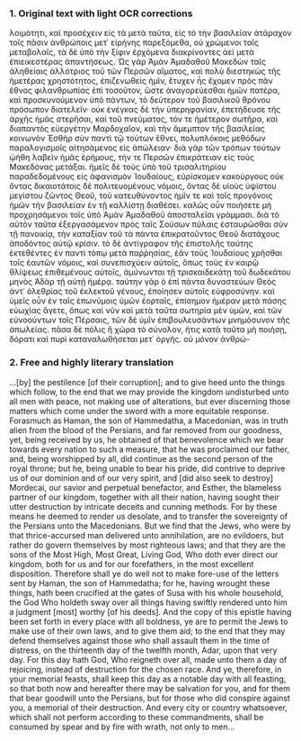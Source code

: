 ### 1. Original text with light OCR corrections

λοιμότητι, καὶ προσέχειν εἰς τὰ μετὰ ταῦτα, εἰς τὸ τὴν βασιλείαν ἀτάραχον τοῖς πᾶσιν ἀνθρώποις μετ᾿ εἰρήνης παρεξόμεθα, οὐ χρώμενοι ταῖς μεταβολαῖς, τὰ δὲ ὑπὸ τὴν ξίφιν ἐρχόμενα διακρίνοντες ἀεὶ μετὰ ἐπιεικεστέρας ἀπαντήσεως. Ὡς γὰρ Ἀμὰν Ἀμαδαθοῦ Μακεδὼν ταῖς ἀληθείαις ἀλλότριος τοῦ τῶν Περσῶν αἵματος, καὶ πολὺ διεστηκὼς τῆς ἡμετέρας χρηστότητος, ἐπιζενωθεὶς ἡμῖν, ἔτυχεν ἧς ἔχομεν πρὸς πᾶν ἔθνος φιλανθρωπίας ἐπὶ τοσοῦτον, ὥστε ἀναγορεύεσθαι ἡμῶν πατέρα, καὶ προσκυνούμενον ὑπὸ πάντων, τὸ δεύτερον τοῦ βασιλικοῦ θρόνου πρόσωπον διατελεῖν· οὐκ ἐνέγκας δὲ τὴν ὑπερηφανίαν, ἐπετήδευσε τῆς ἀρχῆς ἡμᾶς στερῆσαι, καὶ τοῦ πνεύματος, τόν τε ἡμέτερον σωτῆρα, καὶ διαπαντὸς εὐεργέτην Μαρδοχαῖον, καὶ τὴν ἄμεμπτον τῆς βασιλείας κοινωνὸν Ἐσθὴρ σὺν παντὶ τῷ τούτων ἔθνει, πολυπλόκοις μεθόδων παραλογισμοῖς αἰτησάμενος εἰς ἀπώλειαν· διὰ γὰρ τῶν τρόπων τούτων ᾠήθη λαβεῖν ἡμᾶς ἐρήμους, τήν τε Περσῶν ἐπικράτειαν εἰς τοὺς Μακεδόνας μετάξαι. ἡμεῖς δὲ τοὺς ὑπὸ τοῦ τρισαλιτηρίου παραδεδομένους εἰς ἀφανισμὸν Ἰουδαίους, εὑρίσκομεν κακούργους οὐκ ὄντας δικαιοτάτοις δὲ πολιτευομένους νόμοις, ὄντας δὲ υἱοὺς ὑψίστου μεγίστου ζῶντος Θεοῦ, τοῦ κατευθύνοντος ἡμῖν τε καὶ τοῖς προγόνοις ἡμῶν τὴν βασιλείαν ἐν τῇ καλλίστῃ διαθέσει. καλῶς οὖν ποιήσετε μὴ προχρησάμενοι τοῖς ὑπὸ Ἀμὰν Ἀμαδαθοῦ ἀποσταλεῖσι γράμμασι. διὰ τὸ αὐτὸν ταῦτα ἐξεργασάμενον πρὸς ταῖς Σούσων πύλαις ἐσταυρῶσθαι σὺν τῇ πανοικίᾳ, τὴν καταξίαν τοῦ τὰ πάντα ἐπικρατοῦντος Θεοῦ διατάχους ἀποδόντος αὐτῷ κρίσιν. τὸ δὲ ἀντίγραφον τῆς ἐπιστολῆς ταύτης ἐκτεθέντες ἐν παντὶ τόπῳ μετὰ παῤῥησίας, ἐᾶν τοὺς Ἰουδαίους χρῆσθαι τοῖς ἑαυτῶν νόμοις, καὶ συνεπισχύειν αὐτοῖς, ὅπως τοὺς ἐν καιρῷ θλίψεως ἐπιθεμένους αὐτοῖς, ἀμύνωνται τῇ τρισκαιδεκάτῃ τοῦ δωδεκάτου μηνὸς Ἀδὰρ τῇ αὐτῇ ἡμέρᾳ. ταύτην γὰρ ὁ ἐπὶ πάντα δυναστεύων Θεὸς ἀντ᾿ ὀλεθρίας τοῦ ἐκλεκτοῦ γένους, ἐποίησεν αὐτοῖς εὐφροσύνην. καὶ ὑμεῖς οὖν ἐν ταῖς ἐπωνύμοις ὑμῶν ἑορταῖς, ἐπίσημον ἡμέραν μετὰ πάσης εὐωχίας ἄγετε, ὅπως καὶ νῦν καὶ μετὰ ταῦτα σωτηρία μὲν ὑμῶν, καὶ τῶν εὐνοούντων τοῖς Πέρσαις, τῶν δὲ ὑμῖν ἐπιβουλευσάντων μνημόσυνον τῆς ἀπωλείας. πᾶσα δὲ πόλις ἢ χώρα τὸ σύνολον, ἥτις κατὰ ταῦτα μὴ ποιήσῃ, δόρατι καὶ πυρὶ καταναλωθήσεται μετ᾿ ὀργῆς. οὐ μόνον ἀνθρώ-

### 2. Free and highly literary translation

...[by] the pestilence [of their corruption]; and to give heed unto the things which follow, to the end that we may provide the kingdom undisturbed unto all men with peace, not making use of alterations, but ever discerning those matters which come under the sword with a more equitable response. Forasmuch as Haman, the son of Hammedatha, a Macedonian, was in truth alien from the blood of the Persians, and far removed from our goodness, yet, being received by us, he obtained of that benevolence which we bear towards every nation to such a measure, that he was proclaimed our father, and, being worshipped by all, did continue as the second person of the royal throne; but he, being unable to bear his pride, did contrive to deprive us of our dominion and of our very spirit, and [did also seek to destroy] Mordecai, our savior and perpetual benefactor, and Esther, the blameless partner of our kingdom, together with all their nation, having sought their utter destruction by intricate deceits and cunning methods. For by these means he deemed to render us desolate, and to transfer the sovereignty of the Persians unto the Macedonians. But we find that the Jews, who were by that thrice-accursed man delivered unto annihilation, are no evildoers, but rather do govern themselves by most righteous laws; and that they are the sons of the Most High, Most Great, Living God, Who doth ever direct our kingdom, both for us and for our forefathers, in the most excellent disposition. Therefore shall ye do well not to make fore-use of the letters sent by Haman, the son of Hammedatha; for he, having wrought these things, hath been crucified at the gates of Susa with his whole household, the God Who holdeth sway over all things having swiftly rendered unto him a judgment [most] worthy [of his deeds]. And the copy of this epistle having been set forth in every place with all boldness, ye are to permit the Jews to make use of their own laws, and to give them aid; to the end that they may defend themselves against those who shall assault them in the time of distress, on the thirteenth day of the twelfth month, Adar, upon that very day. For this day hath God, Who reigneth over all, made unto them a day of rejoicing, instead of destruction for the chosen race. And ye, therefore, in your memorial feasts, shall keep this day as a notable day with all feasting, so that both now and hereafter there may be salvation for you, and for them that bear goodwill unto the Persians, but for those who did conspire against you, a memorial of their destruction. And every city or country whatsoever, which shall not perform according to these commandments, shall be consumed by spear and by fire with wrath, not only to men...